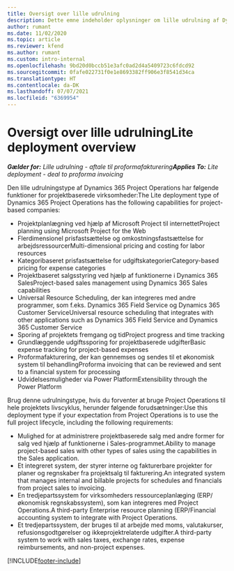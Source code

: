 ```yaml
---
title: Oversigt over lille udrulning
description: Dette emne indeholder oplysninger om lille udrulning af Dynamics 365 Project Operations.
author: rumant
ms.date: 11/02/2020
ms.topic: article
ms.reviewer: kfend
ms.author: rumant
ms.custom: intro-internal
ms.openlocfilehash: 9bd20d0bccb51e3afc0ad2d4a5409723c6fdcd92
ms.sourcegitcommit: 0fafe022731f0e1e8693382ff906e3f8541d34ca
ms.translationtype: HT
ms.contentlocale: da-DK
ms.lasthandoff: 07/07/2021
ms.locfileid: "6369954"
---
```

# <a name="lite-deployment-overview"></a><span data-ttu-id="1e96c-103">Oversigt over lille udrulning</span><span class="sxs-lookup"><span data-stu-id="1e96c-103">Lite deployment overview</span></span>

<span data-ttu-id="1e96c-104">_**Gælder for:** Lille udrulning - aftale til proformafakturering_</span><span class="sxs-lookup"><span data-stu-id="1e96c-104">_**Applies To:** Lite deployment - deal to proforma invoicing_</span></span>

<span data-ttu-id="1e96c-105">Den lille udrulningstype af Dynamics 365 Project Operations har følgende funktioner for projektbaserede virksomheder:</span><span class="sxs-lookup"><span data-stu-id="1e96c-105">The Lite deployment type of Dynamics 365 Project Operations has the following capabilities for project-based companies:</span></span>

- <span data-ttu-id="1e96c-106">Projektplanlægning ved hjælp af Microsoft Project til internettet</span><span class="sxs-lookup"><span data-stu-id="1e96c-106">Project planning using Microsoft Project for the Web</span></span>
- <span data-ttu-id="1e96c-107">Flerdimensionel prisfastsættelse og omkostningsfastsættelse for arbejdsressourcer</span><span class="sxs-lookup"><span data-stu-id="1e96c-107">Multi-dimensional pricing and costing for labor resources</span></span>
- <span data-ttu-id="1e96c-108">Kategoribaseret prisfastsættelse for udgiftskategorier</span><span class="sxs-lookup"><span data-stu-id="1e96c-108">Category-based pricing for expense categories</span></span>
- <span data-ttu-id="1e96c-109">Projektbaseret salgsstyring ved hjælp af funktionerne i Dynamics 365 Sales</span><span class="sxs-lookup"><span data-stu-id="1e96c-109">Project-based sales management using Dynamics 365 Sales capabilities</span></span>
- <span data-ttu-id="1e96c-110">Universal Resource Scheduling, der kan integreres med andre programmer, som f.eks. Dynamics 365 Field Service og Dynamics 365 Customer Service</span><span class="sxs-lookup"><span data-stu-id="1e96c-110">Universal resource scheduling that integrates with other applications such as Dynamics 365 Field Service and Dynamics 365 Customer Service</span></span>
- <span data-ttu-id="1e96c-111">Sporing af projektets fremgang og tid</span><span class="sxs-lookup"><span data-stu-id="1e96c-111">Project progress and time tracking</span></span>
- <span data-ttu-id="1e96c-112">Grundlæggende udgiftssporing for projektbaserede udgifter</span><span class="sxs-lookup"><span data-stu-id="1e96c-112">Basic expense tracking for project-based expenses</span></span>
- <span data-ttu-id="1e96c-113">Proformafakturering, der kan gennemses og sendes til et økonomisk system til behandling</span><span class="sxs-lookup"><span data-stu-id="1e96c-113">Proforma invoicing that can be reviewed and sent to a financial system for processing</span></span>
- <span data-ttu-id="1e96c-114">Udvidelsesmuligheder via Power Platform</span><span class="sxs-lookup"><span data-stu-id="1e96c-114">Extensibility through the Power Platform</span></span>

<span data-ttu-id="1e96c-115">Brug denne udrulningstype, hvis du forventer at bruge Project Operations til hele projektets livscyklus, herunder følgende forudsætninger:</span><span class="sxs-lookup"><span data-stu-id="1e96c-115">Use this deployment type if your expectation from Project Operations is to use the full project lifecycle, including the following requirements:</span></span>

- <span data-ttu-id="1e96c-116">Mulighed for at administrere projektbaserede salg med andre former for salg ved hjælp af funktionerne i Sales-programmet.</span><span class="sxs-lookup"><span data-stu-id="1e96c-116">Ability to manage project-based sales with other types of sales using the capabilities in the Sales application.</span></span>
- <span data-ttu-id="1e96c-117">Et integreret system, der styrer interne og fakturerbare projekter for planer og regnskaber fra projektsalg til fakturering.</span><span class="sxs-lookup"><span data-stu-id="1e96c-117">An integrated system that manages internal and billable projects for schedules and financials from project sales to invoicing.</span></span>
- <span data-ttu-id="1e96c-118">En tredjepartssystem for virksomheders ressourceplanlæging (ERP/økonomisk regnskabssystem), som kan integreres med Project Operations.</span><span class="sxs-lookup"><span data-stu-id="1e96c-118">A third-party Enterprise resource planning (ERP/Financial accounting system to integrate with Project Operations.</span></span>
- <span data-ttu-id="1e96c-119">Et tredjepartssystem, der bruges til at arbejde med moms, valutakurser, refusionsgodtgørelser og ikkeprojektrelaterde udgifter.</span><span class="sxs-lookup"><span data-stu-id="1e96c-119">A third-party system to work with sales taxes, exchange rates, expense reimbursements, and non-project expenses.</span></span>


[!INCLUDE[footer-include](../includes/footer-banner.md)]